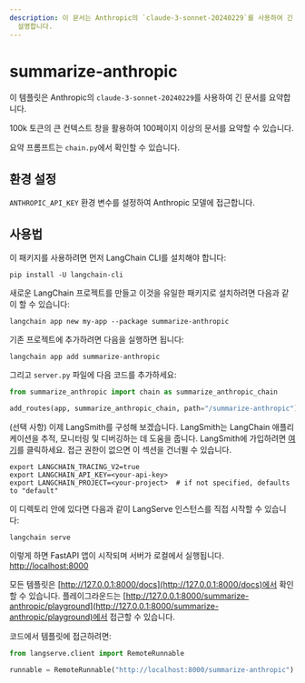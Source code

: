 ```yaml
---
description: 이 문서는 Anthropic의 `claude-3-sonnet-20240229`를 사용하여 긴 문서를 요약하는 방법과 환경 설정을
  설명합니다.
---
```


# summarize-anthropic

이 템플릿은 Anthropic의 `claude-3-sonnet-20240229`를 사용하여 긴 문서를 요약합니다.

100k 토큰의 큰 컨텍스트 창을 활용하여 100페이지 이상의 문서를 요약할 수 있습니다.

요약 프롬프트는 `chain.py`에서 확인할 수 있습니다.

## 환경 설정

`ANTHROPIC_API_KEY` 환경 변수를 설정하여 Anthropic 모델에 접근합니다.

## 사용법

이 패키지를 사용하려면 먼저 LangChain CLI를 설치해야 합니다:

```shell
pip install -U langchain-cli
```


새로운 LangChain 프로젝트를 만들고 이것을 유일한 패키지로 설치하려면 다음과 같이 할 수 있습니다:

```shell
langchain app new my-app --package summarize-anthropic
```


기존 프로젝트에 추가하려면 다음을 실행하면 됩니다:

```shell
langchain app add summarize-anthropic
```


그리고 `server.py` 파일에 다음 코드를 추가하세요:
```python
from summarize_anthropic import chain as summarize_anthropic_chain

add_routes(app, summarize_anthropic_chain, path="/summarize-anthropic")
```


(선택 사항) 이제 LangSmith를 구성해 보겠습니다.
LangSmith는 LangChain 애플리케이션을 추적, 모니터링 및 디버깅하는 데 도움을 줍니다.
LangSmith에 가입하려면 [여기](https://smith.langchain.com/)를 클릭하세요.
접근 권한이 없으면 이 섹션을 건너뛸 수 있습니다.

```shell
export LANGCHAIN_TRACING_V2=true
export LANGCHAIN_API_KEY=<your-api-key>
export LANGCHAIN_PROJECT=<your-project>  # if not specified, defaults to "default"
```


이 디렉토리 안에 있다면 다음과 같이 LangServe 인스턴스를 직접 시작할 수 있습니다:

```shell
langchain serve
```


이렇게 하면 FastAPI 앱이 시작되며 서버가 로컬에서 실행됩니다.
[http://localhost:8000](http://localhost:8000)

모든 템플릿은 [http://127.0.0.1:8000/docs](http://127.0.0.1:8000/docs)에서 확인할 수 있습니다.
플레이그라운드는 [http://127.0.0.1:8000/summarize-anthropic/playground](http://127.0.0.1:8000/summarize-anthropic/playground)에서 접근할 수 있습니다.

코드에서 템플릿에 접근하려면:

```python
from langserve.client import RemoteRunnable

runnable = RemoteRunnable("http://localhost:8000/summarize-anthropic")
```
